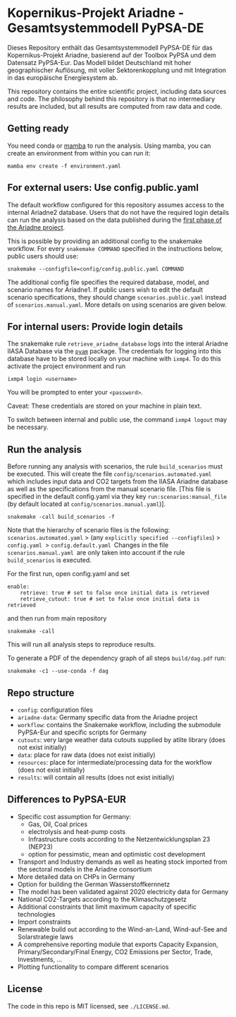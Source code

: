 # Kopernikus-Projekt Ariadne - Gesamtsystemmodell PyPSA-DE

Dieses Repository enthält das Gesamtsystemmodell PyPSA-DE für das Kopernikus-Projekt Ariadne, basierend auf der Toolbox PyPSA und dem Datensatz PyPSA-Eur. Das Modell bildet Deutschland mit hoher geographischer Auflösung, mit voller Sektorenkopplung und mit Integration in das europäische Energiesystem ab.

This repository contains the entire scientific project, including data sources and code. The philosophy behind this repository is that no intermediary results are included, but all results are computed from raw data and code.

## Getting ready

You need conda or [mamba](https://mamba.readthedocs.io/en/latest/) to run the analysis. Using mamba, you can create an environment from within you can run it:

    mamba env create -f environment.yaml

## For external users: Use config.public.yaml

The default workflow configured for this repository assumes access to the internal Ariadne2 database. Users that do not have the required login details can run the analysis based on the data published during the [first phase of the Ariadne project](https://data.ece.iiasa.ac.at/ariadne/).

This is possible by providing an additional config to the snakemake workflow. For every `snakemake COMMAND` specified in the instructions below, public users should use:

```
snakemake --configfile=config/config.public.yaml COMMAND
```

The additional config file specifies the required database, model, and scenario names for Ariadne1. If public users wish to edit the default scenario specifications, they should change `scenarios.public.yaml` instead of `scenarios.manual.yaml`. More details on using scenarios are given below.

## For internal users: Provide login details

The snakemake rule `retrieve_ariadne_database` logs into the interal Ariadne IIASA Database via the [`pyam`](https://pyam-iamc.readthedocs.io/en/stable/tutorials/iiasa.html) package. The credentials for logging into this database have to be stored locally on your machine with `ixmp4`. To do this activate the project environment and run

```
ixmp4 login <username>
```

You will be prompted to enter your `<password>`.

Caveat: These credentials are stored on your machine in plain text.

To switch between internal and public use, the command `ixmp4 logout` may be necessary.

## Run the analysis

Before running any analysis with scenarios, the rule `build_scenarios` must be executed. This will create the file `config/scenarios.automated.yaml` which includes input data and CO2 targets from the IIASA Ariadne database as well as the specifications from the manual scenario file. [This file is specified in the default config.yaml via they key `run:scenarios:manual_file` (by default located at `config/scenarios.manual.yaml`)].

    snakemake -call build_scenarios -f

Note that the hierarchy of scenario files is the following: `scenarios.automated.yaml` > (any `explicitly specified --configfiles`) > `config.yaml `> `config.default.yaml `Changes in the file `scenarios.manual.yaml `are only taken into account if the rule `build_scenarios` is executed.

For the first run, open config.yaml and set

    enable:
        retrieve: true # set to false once initial data is retrieved
        retrieve_cutout: true # set to false once initial data is retrieved

and then run from main repository

    snakemake -call

This will run all analysis steps to reproduce results.

To generate a PDF of the dependency graph of all steps `build/dag.pdf` run:

    snakemake -c1 --use-conda -f dag

## Repo structure

* `config`: configuration files
* `ariadne-data`: Germany specific data from the Ariadne project
* `workflow`: contains the Snakemake workflow, including the submodule PyPSA-Eur and specific scripts for Germany
* `cutouts`: very large weather data cutouts supplied by atlite library (does not exist initially)
* `data`: place for raw data (does not exist initially)
* `resources`: place for intermediate/processing data for the workflow (does not exist initially)
* `results`: will contain all results (does not exist initially)

## Differences to PyPSA-EUR

- Specific cost assumption for Germany:
  - Gas, Oil, Coal prices
  - electrolysis and heat-pump costs
  - Infrastructure costs according to the Netzentwicklungsplan 23 (NEP23)
  - option for pessimstic, mean and optimistic cost development
- Transport and Industry demands as well as heating stock imported from the sectoral models in the Ariadne consortium
- More detailed data on CHPs in Germany
- Option for building the German Wasserstoffkernnetz
- The model has been validated against 2020 electricity data for Germany
- National CO2-Targets according to the Klimaschutzgesetz
- Additional constraints that limit maximum capacity of specific technologies
- Import constraints
- Renewable build out according to the Wind-an-Land, Wind-auf-See and Solarstrategie laws
- A comprehensive reporting  module that exports Capacity Expansion, Primary/Secondary/Final Energy, CO2 Emissions per Sector, Trade, Investments, ...
- Plotting functionality to compare different scenarios

## License

The code in this repo is MIT licensed, see `./LICENSE.md`.